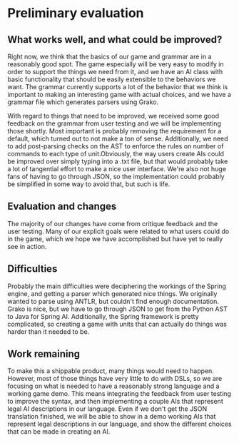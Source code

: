 # Preliminary evaluation

## What works well, and what could be improved?

Right now, we think that the basics of our game and grammar are in a reasonably good spot. The game especially
will be very easy to modify in order to support the things we need from it, and we have an AI class with basic 
functionality that should be easily extensible to the behaviors we want.
The grammar currently supports a lot of the behavior
that we think is important to making an interesting game with actual choices, and we have a grammar file which
generates parsers using Grako.

With regard to things that need to be improved, we received some good feedback on the grammar from user testing
and we will be implementing those shortly. Most important is probably removing the requirement for a default,
which turned out to not make a ton of sense. Additionally, we need to add post-parsing checks on the AST to enforce
the rules on number of commands to each type of unit.Obviously, the way users create AIs could be improved over
simply typing into a .txt file, but that would probably take a lot of tangential effort to make a nice user
interface. We're also not huge fans of having to go through JSON, so the implementation could probably be simplified
in some way to avoid that, but such is life.

## Evaluation and changes

The majority of our changes have come from critique feedback and the user testing. Many of our explicit goals were
related to what users could do in the game, which we hope we have accomplished but have yet to really see in action.

## Difficulties

Probably the main difficulties were deciphering the workings of the Spring engine, and getting a parser which
generated nice things. We originally wanted to parse using ANTLR, but couldn't find enough documentation.
Grako is nice, but we have to go through JSON to get from the Python AST to Java for Spring AI. Additionally, the
Spring framework is pretty complicated, so creating a game with units that can actually do things was harder than
it needed to be.

## Work remaining

To make this a shippable product, many things would need to happen. However, most of those things have very little
to do with DSLs, so we are focusing on what is needed to have a reasonably strong language and a working game demo.
This means integrating the feedback from user testing to improve the syntax, and then implementing a couple AIs that
represent legal AI descriptions in our language. Even if we don't get the JSON translation finished, we will be able
to show in a demo working AIs that represent legal descriptions in our language, and show the different choices that
can be made in creating an AI.
